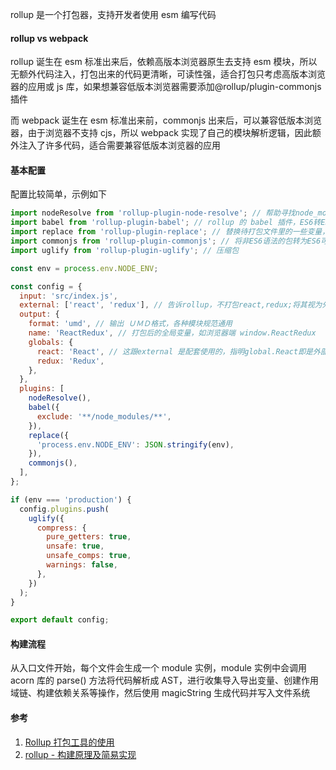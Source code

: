 rollup 是一个打包器，支持开发者使用 esm 编写代码

#### rollup vs webpack

rollup 诞生在 esm 标准出来后，依赖高版本浏览器原生去支持 esm 模块，所以无额外代码注入，打包出来的代码更清晰，可读性强，适合打包只考虑高版本浏览器的应用或 js 库，如果想兼容低版本浏览器需要添加@rollup/plugin-commonjs 插件

而 webpack 诞生在 esm 标准出来前，commonjs 出来后，可以兼容低版本浏览器，由于浏览器不支持 cjs，所以 webpack 实现了自己的模块解析逻辑，因此额外注入了许多代码，适合需要兼容低版本浏览器的应用

#### 基本配置

配置比较简单，示例如下

```js
import nodeResolve from 'rollup-plugin-node-resolve'; // 帮助寻找node_modules里的包
import babel from 'rollup-plugin-babel'; // rollup 的 babel 插件，ES6转ES5
import replace from 'rollup-plugin-replace'; // 替换待打包文件里的一些变量，如process在浏览器端是不存在的，需要被替换
import commonjs from 'rollup-plugin-commonjs'; // 将非ES6语法的包转为ES6可用
import uglify from 'rollup-plugin-uglify'; // 压缩包

const env = process.env.NODE_ENV;

const config = {
  input: 'src/index.js',
  external: ['react', 'redux'], // 告诉rollup，不打包react,redux;将其视为外部依赖
  output: {
    format: 'umd', // 输出 ＵＭＤ格式，各种模块规范通用
    name: 'ReactRedux', // 打包后的全局变量，如浏览器端 window.ReactRedux
    globals: {
      react: 'React', // 这跟external 是配套使用的，指明global.React即是外部依赖react
      redux: 'Redux',
    },
  },
  plugins: [
    nodeResolve(),
    babel({
      exclude: '**/node_modules/**',
    }),
    replace({
      'process.env.NODE_ENV': JSON.stringify(env),
    }),
    commonjs(),
  ],
};

if (env === 'production') {
  config.plugins.push(
    uglify({
      compress: {
        pure_getters: true,
        unsafe: true,
        unsafe_comps: true,
        warnings: false,
      },
    })
  );
}

export default config;
```

#### 构建流程

从入口文件开始，每个文件会生成一个 module 实例，module 实例中会调用 acorn 库的 parse() 方法将代码解析成 AST，进行收集导入导出变量、创建作用域链、构建依赖关系等操作，然后使用 magicString 生成代码并写入文件系统

#### 参考

1. [Rollup 打包工具的使用](https://juejin.cn/post/6844904058394771470)
2. [rollup - 构建原理及简易实现](https://juejin.cn/post/6971970604010307620)

